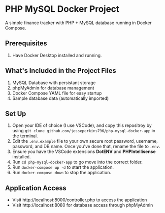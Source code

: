 # PHP MySQL Docker Project

A simple finance tracker with PHP + MySQL database running in Docker Compose.

## Prerequisites

1. Have Docker Desktop installed and running.

## What's Included in the Project Files

1. MySQL Database with persistant storage
2. phpMyAdmin for database management
3. Docker Compose YAML file for easy startup
4. Sample database data (automatically imported)

## Set Up

1. Open your IDE of choice (I use VSCode), and copy this repositroy by using ```git clone github.com/jesseperkins796/php-mysql-docker-app``` in the terminal.
2. Edit the ```.env.example``` file to your own secure root password, username, password, and DB name. Once you've done that, rename the file to ```.env```.
3. Ensure you have the VSCode extensions **DotENV** and **PHPIntellisense** installed.
4. Run ```cd php-mysql-docker-app``` to go move into the correct folder.
5. Run ```docker-compose up -d``` to start the application.
6. Run ```docker-compose down``` to stop the application.

## Application Access

* Visit http://localhost:8000/controller.php to access the application
* Visit http://localhost:8080 for database access through phpMyAdmin 
